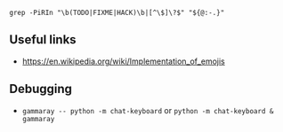 
```shell
grep -PiRIn "\b(TODO|FIXME|HACK)\b|[^\$]\?$" "${@:-.}"
```

Useful links
------------
* https://en.wikipedia.org/wiki/Implementation_of_emojis


Debugging
---------
* `gammaray -- python -m chat-keyboard`
  or `python -m chat-keyboard & gammaray`
